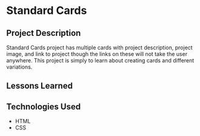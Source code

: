 # Standard Cards

## Project Description

Standard Cards project has multiple cards with project description, project image, and link to project though the links on these will not take the user anywhere.  This project is simply to learn about creating cards and different variations.

## Lessons Learned

## Technologies Used

- HTML
- CSS
